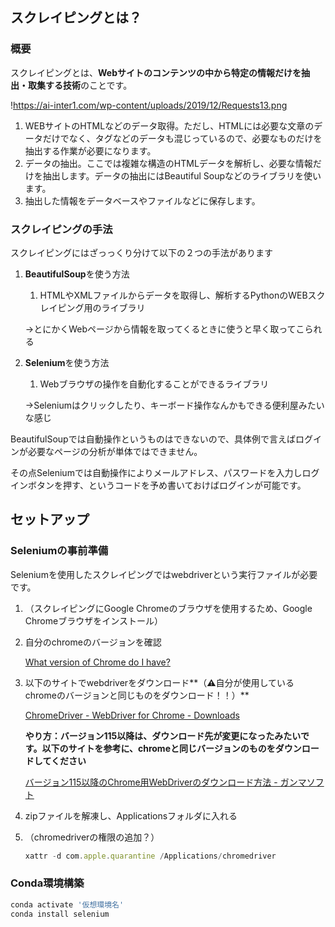 ## スクレイピングとは？

### 概要

スクレイピングとは、**Webサイトのコンテンツの中から特定の情報だけを抽出・取集する技術**のことです。

!https://ai-inter1.com/wp-content/uploads/2019/12/Requests13.png

1. WEBサイトのHTMLなどのデータ取得。ただし、HTMLには必要な文章のデータだけでなく、タグなどのデータも混じっているので、必要なものだけを抽出する作業が必要になります。
2. データの抽出。ここでは複雑な構造のHTMLデータを解析し、必要な情報だけを抽出します。データの抽出にはBeautiful Soupなどのライブラリを使います。
3. 抽出した情報をデータベースやファイルなどに保存します。

### スクレイピングの手法

スクレイピングにはざっっくり分けて以下の２つの手法があります

1. **BeautifulSoup**を使う方法
    1. HTMLやXMLファイルからデータを取得し、解析するPythonのWEBスクレイピング用のライブラリ
    
    →とにかくWebページから情報を取ってくるときに使うと早く取ってこられる
    
2. **Selenium**を使う方法
    1. Webブラウザの操作を自動化することができるライブラリ
    
    →Seleniumはクリックしたり、キーボード操作なんかもできる便利屋みたいな感じ
    

BeautifulSoupでは自動操作というものはできないので、具体例で言えばログインが必要なページの分析が単体ではできません。

その点Seleniumでは自動操作によりメールアドレス、パスワードを入力しログインボタンを押す、というコードを予め書いておけばログインが可能です。

## セットアップ

### Seleniumの事前準備

Seleniumを使用したスクレイピングではwebdriverという実行ファイルが必要です。

1. （スクレイピングにGoogle Chromeのブラウザを使用するため、Google Chromeブラウザをインストール）
2. 自分のchromeのバージョンを確認
    
    [What version of Chrome do I have?](https://www.whatismybrowser.com/detect/what-version-of-chrome-do-i-have)
    
3. 以下のサイトでwebdriverをダウンロード**（**⚠️**自分が使用しているchromeのバージョンと同じものをダウンロード！！）**
    
    [ChromeDriver - WebDriver for Chrome - Downloads](https://chromedriver.chromium.org/downloads)
    
    **やり方：バージョン115以降は、ダウンロード先が変更になったみたいです。以下のサイトを参考に、chromeと同じバージョンのものをダウンロードしてください**
    
    [バージョン115以降のChrome用WebDriverのダウンロード方法 - ガンマソフト](https://gammasoft.jp/support/chrome-webdriver-for-ver115-and-newer/)
    
4. zipファイルを解凍し、Applicationsフォルダに入れる
5. （chromedriverの権限の追加？）
    
    ```jsx
    xattr -d com.apple.quarantine /Applications/chromedriver
    ```
    

### Conda環境構築

```bash
conda activate '仮想環境名'
conda install selenium
```
